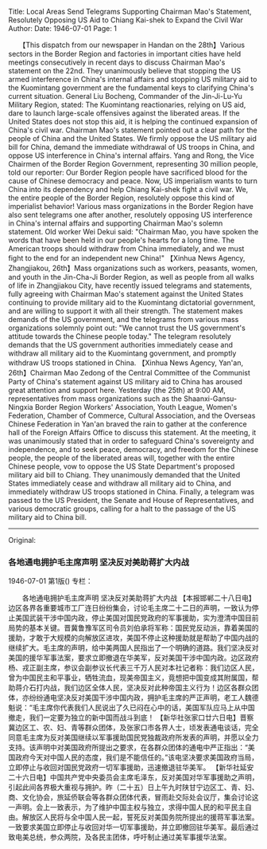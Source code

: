 Title: Local Areas Send Telegrams Supporting Chairman Mao's Statement, Resolutely Opposing US Aid to Chiang Kai-shek to Expand the Civil War
Author:
Date: 1946-07-01
Page: 1

　　【This dispatch from our newspaper in Handan on the 28th】Various sectors in the Border Region and factories in important cities have held meetings consecutively in recent days to discuss Chairman Mao's statement on the 22nd. They unanimously believe that stopping the US armed interference in China's internal affairs and stopping US military aid to the Kuomintang government are the fundamental keys to clarifying China's current situation. General Liu Bocheng, Commander of the Jin-Ji-Lu-Yu Military Region, stated: The Kuomintang reactionaries, relying on US aid, dare to launch large-scale offensives against the liberated areas. If the United States does not stop this aid, it is helping the continued expansion of China's civil war. Chairman Mao's statement pointed out a clear path for the people of China and the United States. We firmly oppose the US military aid bill for China, demand the immediate withdrawal of US troops in China, and oppose US interference in China's internal affairs. Yang and Rong, the Vice Chairmen of the Border Region Government, representing 30 million people, told our reporter: Our Border Region people have sacrificed blood for the cause of Chinese democracy and peace. Now, US imperialism wants to turn China into its dependency and help Chiang Kai-shek fight a civil war. We, the entire people of the Border Region, resolutely oppose this kind of imperialist behavior! Various mass organizations in the Border Region have also sent telegrams one after another, resolutely opposing US interference in China's internal affairs and supporting Chairman Mao's solemn statement. Old worker Wei Dekui said: "Chairman Mao, you have spoken the words that have been held in our people's hearts for a long time. The American troops should withdraw from China immediately, and we must fight to the end for an independent new China!"
    【Xinhua News Agency, Zhangjiakou, 26th】Mass organizations such as workers, peasants, women, and youth in the Jin-Cha-Ji Border Region, as well as people from all walks of life in Zhangjiakou City, have recently issued telegrams and statements, fully agreeing with Chairman Mao's statement against the United States continuing to provide military aid to the Kuomintang dictatorial government, and are willing to support it with all their strength. The statement makes demands of the US government, and the telegrams from various mass organizations solemnly point out: "We cannot trust the US government's attitude towards the Chinese people today." The telegram resolutely demands that the US government authorities immediately cease and withdraw all military aid to the Kuomintang government, and promptly withdraw US troops stationed in China.
    【Xinhua News Agency, Yan'an, 26th】Chairman Mao Zedong of the Central Committee of the Communist Party of China's statement against US military aid to China has aroused great attention and support here. Yesterday (the 25th) at 9:00 AM, representatives from mass organizations such as the Shaanxi-Gansu-Ningxia Border Region Workers' Association, Youth League, Women's Federation, Chamber of Commerce, Cultural Association, and the Overseas Chinese Federation in Yan'an braved the rain to gather at the conference hall of the Foreign Affairs Office to discuss this statement. At the meeting, it was unanimously stated that in order to safeguard China's sovereignty and independence, and to seek peace, democracy, and freedom for the Chinese people, the people of the liberated areas will, together with the entire Chinese people, vow to oppose the US State Department's proposed military aid bill to Chiang. They unanimously demanded that the United States immediately cease and withdraw all military aid to China, and immediately withdraw US troops stationed in China. Finally, a telegram was passed to the US President, the Senate and House of Representatives, and various democratic groups, calling for a halt to the passage of the US military aid to China bill.



<hr /> 

Original: 


### 各地通电拥护毛主席声明  坚决反对美助蒋扩大内战

1946-07-01
第1版()
专栏：

　　各地通电拥护毛主席声明
    坚决反对美助蒋扩大内战
    【本报邯郸二十八日电】边区各界各重要城市工厂连日纷纷集会，讨论毛主席二十二日的声明，一致认为停止美国武装干涉中国内政，停止美国对国民党政府的军事援助，实为澄清中国目前局势的基本关键。晋冀鲁豫军区司令员刘伯承将军称：国民党反动派，靠着美国的援助，才敢于大规模的向解放区进攻，美国不停止这种援助就是帮助了中国内战的继续扩大。毛主席的声明，给中美两国人民指出了一个明确的道路。我们坚决反对美国的援华军事法案，要求立即撤退在华美军，反对美国干涉中国内政。边区政府杨、戎正副主席，参议会副参议长代表三千万人民对本社记者称：我们边区人民，曾为中国民主和平事业，牺牲流血，现美帝国主义，竟想把中国变成其附属国，帮助蒋介石打内战，我们边区全体人民，坚决反对此种帝国主义行为！边区各群众团体，亦纷纷通电坚决反对美国干涉中国内政，拥护毛主席的严正声明，老工人魏德魁说：“毛主席你代表我们人民说出了久已闷在心中的话，美国军队应马上从中国撤走，我们一定要为独立的新中国而战斗到底！
    【新华社张家口廿六日电】晋察冀边区工、农、妇、青等群众团体，及张家口市各界人士，顷发表通电谈话，完全同意毛主席为反对美国继续以军事援助国民党独裁政府所发表的声明，并愿以全力支持。该声明中对美国政府所提出之要求，在各群众团体的通电中严正指出：“美国政府今天对中国人民的态度，我们是不能信任的。”该电坚决要求美国政府当局，立即停止与收回对国民党政府一切军事援助，迅速撤退驻华美军。
    【新华社延安二十六日电】中国共产党中央委员会主席毛泽东，反对美国对华军事援助之声明，引起此间各界极大重视与拥护。昨（二十五）日上午九时陕甘宁边区工、青、妇、商、文化协会，旅延侨联会等各群众团体代表，冒雨赴交际处会议厅，集会讨论这一声明。会上一致表示，为了维护中国主权与独立，求得中国人民的和平民主自由。解放区人民将与全中国人民一起，誓死反对美国务院所提出的援蒋军事法案。一致要求美国立即停止与收回对华一切军事援助，并立即撤回驻华美军。最后通过致电美总统，参众两院，及各民主团体，呼吁制止通过美军事援华法案。
